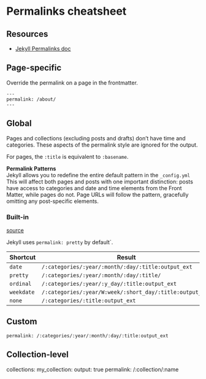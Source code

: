 # Permalinks cheatsheet

## Resources

- [Jekyll Permalinks doc](https://jekyllrb.com/docs/permalinks/)


## Page-specific

Override the permalink on a page in the frontmatter.

```
---
permalink: /about/
---

```

## Global


Pages and collections (excluding posts and drafts) don’t have time and categories. These aspects of the permalink style are ignored for the output.

For pages, the `:title` is equivalent to `:basename`.

**Permalink Patterns**  
Jekyll allows you to redefine the entire default pattern in the `_config.yml` This will affect both pages and posts with one important distinction: posts have access to categories and date and time elements from the Front Matter, while pages do not. Page URLs will follow the pattern, gracefully omitting any post-specific elements.

### Built-in

[source](https://jekyllrb.com/docs/permalinks/#built-in-formats)

Jekyll uses `permalink: pretty` by default`.

| Shortcut | Result |
|--|--|
| `date` | `/:categories/:year/:month/:day/:title:output_ext` |
| `pretty` | `/:categories/:year/:month/:day/:title/` |
| `ordinal` | `/:categories/:year/:y_day/:title:output_ext` |
| `weekdate` | `/:categories/:year/W:week/:short_day/:title:output_ext` |
| `none` | `/:categories/:title:output_ext`


## Custom

```
permalink: /:categories/:year/:month/:day/:title:output_ext
```

## Collection-level

collections:
  my_collection:
    output: true
    permalink: /:collection/:name
<!--stackedit_data:
eyJoaXN0b3J5IjpbNzc1NDM2NjY4XX0=
-->